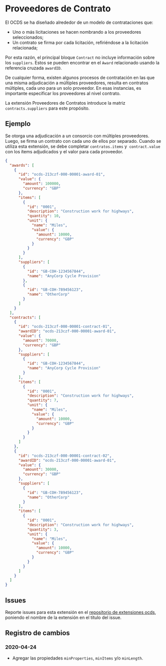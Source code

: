 # Proveedores de Contrato

El OCDS se ha diseñado alrededor de un modelo de contrataciones que:

- Uno o más licitaciones se hacen nombrando a los proveedores seleccionados;
- Un contrato se firma por cada licitación, refiriéndose a la licitación relacionada;

Por esta razón, el principal bloque `Contract` no incluye información sobre los `suppliers`. Estos se pueden encontrar en el `Award` relacionado usando la referencia cruzada `awardID`.

De cualquier forma, existen algunos procesos de contratación en las que una misma adjudicación a múltiples proveedores, resulta en contratos múltiples, cada uno para un solo proveedor. En esas instancias, es importante especificar los proveedores al nivel contrato.

La extensión Proveedores de Contratos introduce la matriz `contracts.suppliers` para este propósito.

## Ejemplo

Se otorga una adjudicación a un consorcio con múltiples proveedores. Luego, se firma un contrato con cada uno de ellos por separado. Cuando se utiliza esta extensión, se debe completar `contratos.items` y` contract.value` con los ítems adjudicados y el valor para cada proveedor.

```json
{
  "awards": [
    {
      "id": "ocds-213czf-000-00001-award-01",
      "value": {
        "amount": 100000,
        "currency": "GBP"
      },
      "items": [
        {
          "id": "0001",
          "description": "Construction work for highways",
          "quantity": 10,
          "unit": {
            "name": "Miles",
            "value": {
              "amount": 10000,
              "currency": "GBP"
            }
          }
        }
      ],
      "suppliers": [
        {
          "id": "GB-COH-1234567844",
          "name": "AnyCorp Cycle Provision"
        },
        {
          "id": "GB-COH-789456123",
          "name": "OtherCorp"
        }
      ]
    }
  ],
  "contracts": [
    {
      "id": "ocds-213czf-000-00001-contract-01",
      "awardID": "ocds-213czf-000-00001-award-01",
      "value": {
        "amount": 70000,
        "currency": "GBP"
      },
      "suppliers": [
        {
          "id": "GB-COH-1234567844",
          "name": "AnyCorp Cycle Provision"
        }
      ],
      "items": [
        {
          "id": "0001",
          "description": "Construction work for highways",
          "quantity": 7,
          "unit": {
            "name": "Miles",
            "value": {
              "amount": 10000,
              "currency": "GBP"
            }
          }
        }
      ]
    },
    {
      "id": "ocds-213czf-000-00001-contract-02",
      "awardID": "ocds-213czf-000-00001-award-01",
      "value": {
        "amount": 30000,
        "currency": "GBP"
      },
      "suppliers": [
        {
          "id": "GB-COH-789456123",
          "name": "OtherCorp"
        }
      ],
      "items": [
        {
          "id": "0001",
          "description": "Construction work for highways",
          "quantity": 3,
          "unit": {
            "name": "Miles",
            "value": {
              "amount": 10000,
              "currency": "GBP"
            }
          }
        }
      ]
    }
  ]
}
```

## Issues

Reporte issues para esta extensión en el [repositorio de extensiones ocds](https://github.com/open-contracting/ocds-extensions/issues), poniendo el nombre de la extensión en el título del issue.

## Registro de cambios

### 2020-04-24

- Agregar las propiedades `minProperties`, `minItems` y/o `minLength`.
